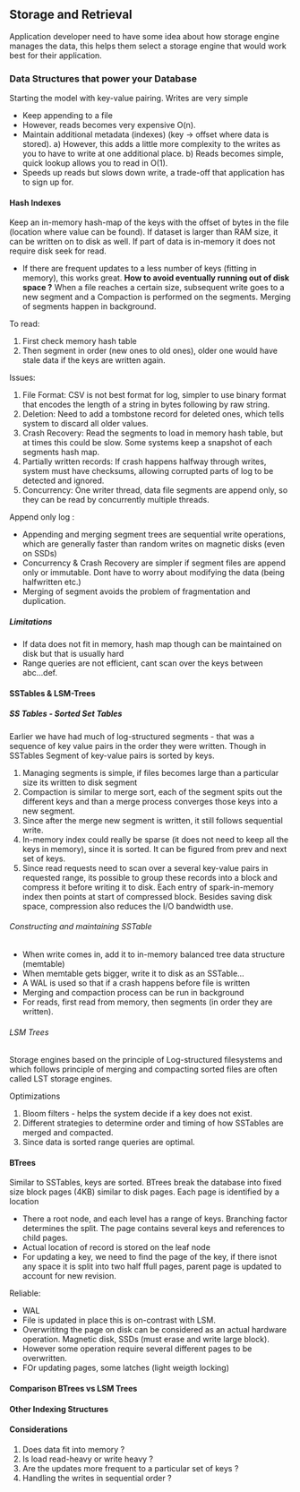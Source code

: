## Storage and Retrieval
Application developer need to have some idea about how storage engine manages the data, this helps them select a storage engine that would work best for their application.

### Data Structures that power your Database
Starting the model with key-value pairing. Writes are very simple
- Keep appending to a file
- However, reads becomes very expensive O(n).
- Maintain additional metadata (indexes) (key -> offset where data is stored).
a) However, this adds a little more complexity to the writes as you to have to write at one additional place.
b) Reads becomes simple, quick lookup allows you to read in O(1).
- Speeds up reads but slows down write, a trade-off that application has to sign up for.

#### Hash Indexes
Keep an in-memory hash-map of the keys with the offset of bytes in the file (location where value can be found).
If dataset is larger than RAM size, it can be written on to disk as well. If part of data is in-memory it does not require disk seek for read.

- If there are frequent updates to a less number of keys (fitting in memory), this works great.
**How to avoid eventually running out of disk space ?**
When a file reaches a certain size, subsequent write goes to a new segment and a Compaction is performed on the segments. Merging of segments happen in 
background.

To read: 
1. First check memory hash table
2. Then segment in order (new ones to old ones), older one would have stale data if the keys are written again.

Issues:
1. File Format: CSV is not best format for log, simpler to use binary format that encodes the length of a string in bytes following by raw string.
2. Deletion: Need to add a tombstone record for deleted ones, which tells system to discard all older values.
3. Crash Recovery: Read the segments to load in memory hash table, but at times this could be slow. Some systems keep a snapshot of each segments hash map.
4. Partially written records: If crash happens halfway through writes, system must have checksums, allowing corrupted parts of log to be detected and ignored.
5. Concurrency: One writer thread, data file segments are append only, so they can be read by concurrently multiple threads.

Append only log :
- Appending and merging segment trees are sequential write operations, which are generally faster than random writes on magnetic disks (even on SSDs)
- Concurrency & Crash Recovery are simpler if segment files are append only or immutable. Dont have to worry about modifying the data (being halfwritten etc.)
- Merging of segment avoids the problem of fragmentation and duplication.

##### Limitations
- If data does not fit in memory, hash map though can be maintained on disk but that is usually hard
- Range queries are not efficient, cant scan over the keys between abc...def.

#### SSTables & LSM-Trees
##### SS Tables - Sorted Set Tables
Earlier we have had much of log-structured segments - that was a sequence of key value pairs in the order they were written. Though in SSTables
Segment of key-value pairs is sorted by keys. 

1.  Managing segments is simple, if files becomes large than a particular size its written to disk segment
2.  Compaction is similar to merge sort, each of the segment spits out the different keys and than a merge process converges those keys into a new segment.
3.  Since after the merge new segment is written, it still follows sequential write.
4.  In-memory index could really be sparse (it does not need to keep all the keys in memory), since it is sorted. It can be figured from prev and next set 
of keys.
5. Since read requests need to scan over a several key-value pairs in requested range, its possible to group these records into a block and compress it
before writing it to disk. Each entry of spark-in-memory index then points at start of compressed block. Besides saving disk space, compression also reduces the I/O bandwidth use.

###### Constructing and maintaining SSTable
- When write comes in, add it to in-memory balanced tree data structure (memtable)
- When memtable gets bigger, write it to disk as an SSTable...
- A WAL is used so that if a crash happens before file is written
- Merging and compaction process can be run in background
- For reads, first read from memory, then segments (in order they are written).

###### LSM Trees
Storage engines based on the principle of Log-structured filesystems and which follows principle of merging and compacting sorted files are often called 
LST storage engines.

Optimizations
1. Bloom filters - helps the system decide if a key does not exist.
2. Different strategies to determine order and timing of how SSTables are merged and compacted.
3. Since data is sorted range queries are optimal.

#### BTrees
Similar to SSTables, keys are sorted. BTrees break the database into fixed size block pages (4KB) similar to disk pages. Each page is identified by a location

- There a root node, and each level has a range of keys. Branching factor determines the split. The page contains several keys and references to child pages.
- Actual location of record is stored on the leaf node
- For updating a key, we need to find the page of the key, if there isnot any space it is split into two half ffull pages, parent page is updated to account for new revision.

Reliable:
- WAL 
- File is updated in place this is on-contrast with LSM.
- Overwrititng the page on disk can be considered as an actual hardware operation. Magnetic disk, SSDs (must erase and write large block).
- However some operation require several different pages to be overwritten.
- FOr updating pages, some latches (light weigth locking) 

#### Comparison BTrees vs LSM Trees

#### Other Indexing Structures

#### Considerations
1) Does data fit into memory ? 
2) Is load read-heavy or write heavy ?
3) Are the updates more frequent to a particular set of keys ?
4) Handling the writes in sequential order ?



